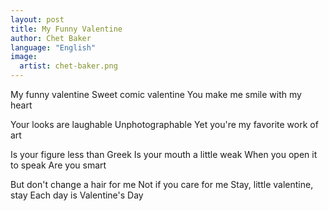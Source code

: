 ```yaml
---
layout: post
title: My Funny Valentine
author: Chet Baker
language: "English"
image:
  artist: chet-baker.png
---
```

My funny valentine
Sweet comic valentine
You make me smile with my heart

Your looks are laughable
Unphotographable
Yet you're my favorite work of art

Is your figure less than Greek
Is your mouth a little weak
When you open it to speak
Are you smart

But don't change a hair for me
Not if you care for me
Stay, little valentine, stay
Each day is Valentine's Day
